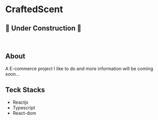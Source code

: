 # CraftedScent

## 🚧 Under Construction 🚧

<br/>

## About
A E-commerce project I like to do and more information will be coming soon...

## Teck Stacks
- Reactjs
- Typescript
- React-dom